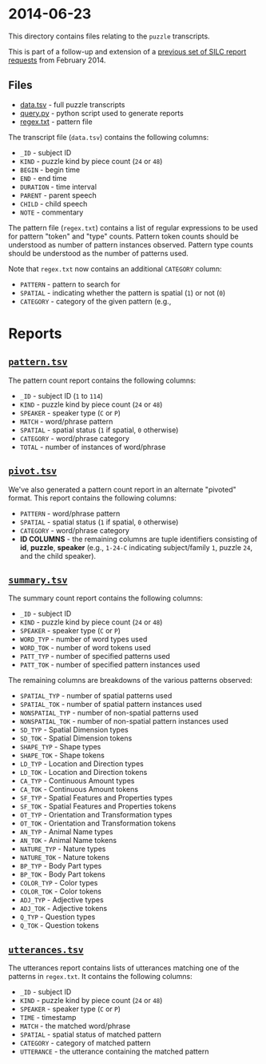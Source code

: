 # 2014-06-23 

This directory contains files relating to the `puzzle` transcripts.

This is part of a follow-up and extension of a [previous set of SILC report
requests](https://github.com/joyrexus/silc/tree/master/reports/joanna/2014-02-28) from February 2014.


## Files

* [data.tsv](data.tsv) - full puzzle transcripts
* [query.py](query.py) - python script used to generate reports
* [regex.txt](../../regex.txt) - pattern file

The transcript file (`data.tsv`) contains the following columns:

* `_ID` - subject ID
* `KIND` - puzzle kind by piece count (`24` or `48`)
* `BEGIN` - begin time
* `END` - end time
* `DURATION` - time interval
* `PARENT` - parent speech
* `CHILD` - child speech
* `NOTE` - commentary

The pattern file (`regex.txt`) contains a list of regular expressions to be used for pattern "token" and "type" counts. Pattern token counts should be understood as number of pattern instances observed. Pattern type counts should be understood as the number of patterns used.  

Note that `regex.txt` now contains an additional `CATEGORY` column:

* `PATTERN` - pattern to search for
* `SPATIAL` - indicating whether the pattern is spatial (`1`) or not (`0`)
* `CATEGORY` - category of the given pattern (e.g., 


# Reports

## [`pattern.tsv`](pattern.tsv)

The pattern count report contains the following columns:

* `_ID` - subject ID (`1` to `114`)
* `KIND` - puzzle kind by piece count (`24` or `48`)
* `SPEAKER` - speaker type (`C` or `P`)
* `MATCH` - word/phrase pattern
* `SPATIAL` - spatial status (`1` if spatial, `0` otherwise)
* `CATEGORY` - word/phrase category
* `TOTAL` - number of instances of word/phrase


## [`pivot.tsv`](pivot.tsv)

We've also generated a pattern count report in an alternate "pivoted"
format.  This report contains the following columns:

* `PATTERN` - word/phrase pattern
* `SPATIAL` - spatial status (`1` if spatial, `0` otherwise)
* `CATEGORY` - word/phrase category
* **ID COLUMNS** - the remaining columns are tuple identifiers consisting of
  **id**, **puzzle**, **speaker** (e.g., `1-24-C` indicating subject/family
  `1`, puzzle `24`, and the child speaker).


## [`summary.tsv`](summary.tsv)

The summary count report contains the following columns:

* `_ID` - subject ID
* `KIND` - puzzle kind by piece count (`24` or `48`)
* `SPEAKER` - speaker type (`C` or `P`)
* `WORD_TYP` - number of word types used
* `WORD_TOK` - number of word tokens used
* `PATT_TYP` - number of specified patterns used
* `PATT_TOK` - number of specified pattern instances used

The remaining columns are breakdowns of the various patterns observed:

* `SPATIAL_TYP` - number of spatial patterns used
* `SPATIAL_TOK` - number of spatial pattern instances used
* `NONSPATIAL_TYP` - number of non-spatial patterns used
* `NONSPATIAL_TOK` - number of non-spatial pattern instances used
* `SD_TYP` - Spatial Dimension types
* `SD_TOK` - Spatial Dimension tokens
* `SHAPE_TYP` - Shape types
* `SHAPE_TOK` - Shape tokens
* `LD_TYP` - Location and Direction types
* `LD_TOK` - Location and Direction tokens
* `CA_TYP` - Continuous Amount types
* `CA_TOK` - Continuous Amount tokens
* `SF_TYP` - Spatial Features and Properties types
* `SF_TOK` - Spatial Features and Properties tokens
* `OT_TYP` - Orientation and Transformation types
* `OT_TOK` - Orientation and Transformation tokens
* `AN_TYP` - Animal Name types
* `AN_TOK` - Animal Name tokens
* `NATURE_TYP` - Nature types
* `NATURE_TOK` - Nature tokens
* `BP_TYP` - Body Part types
* `BP_TOK` - Body Part tokens
* `COLOR_TYP` - Color types
* `COLOR_TOK` - Color tokens
* `ADJ_TYP` - Adjective types
* `ADJ_TOK` - Adjective tokens
* `Q_TYP` - Question types
* `Q_TOK` - Question tokens


## [`utterances.tsv`](utterances.tsv)

The utterances report contains lists of utterances matching one of the
patterns in `regex.txt`.  It contains the following columns:

* `_ID` - subject ID
* `KIND` - puzzle kind by piece count (`24` or `48`)
* `SPEAKER` - speaker type (`C` or `P`)
* `TIME` - timestamp
* `MATCH` - the matched word/phrase
* `SPATIAL` - spatial status of matched pattern
* `CATEGORY` - category of matched pattern
* `UTTERANCE` - the utterance containing the matched pattern
